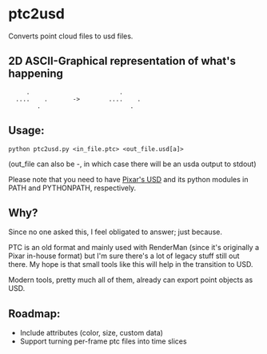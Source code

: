 # ptc2usd
Converts point cloud files to usd files.

## 2D ASCII-Graphical representation of what's happening
```
     .                         .
  ....    .       ->        ....    .
        .                         .
```


## Usage:

```
python ptc2usd.py <in_file.ptc> <out_file.usd[a]>
```

(out_file can also be -, in which case there will be an usda output to stdout)

Please note that you need to have [Pixar's USD](https://github.com/pixarAnimationStudios/USD) and its python modules in PATH and PYTHONPATH, respectively.

## Why?

Since no one asked this, I feel obligated to answer; just because.

PTC is an old format and mainly used with RenderMan (since it's originally a Pixar in-house format) but I'm sure there's a lot of legacy stuff still out there. My hope is that small tools like this will help in the transition to USD.

Modern tools, pretty much all of them, already can export point objects as USD.

## Roadmap:

* Include attributes (color, size, custom data)
* Support turning per-frame ptc files into time slices

